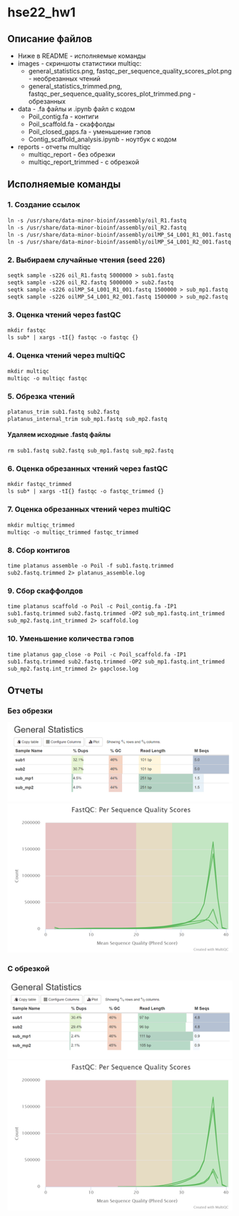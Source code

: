 # hse22_hw1

## Описание файлов

- Ниже в README - исполняемые команды
- images - скриншоты статистики multiqc:
  - general_statistics.png, fastqc_per_sequence_quality_scores_plot.png - необрезанных чтений
  - general_statistics_trimmed.png, fastqc_per_sequence_quality_scores_plot_trimmed.png - обрезанных
- data - .fa файлы и .ipynb файл с кодом
  - Poil_contig.fa - контиги
  - Poil_scaffold.fa - скаффолды
  - Poil_closed_gaps.fa - уменьшение гэпов
  - Contig_scaffold_analysis.ipynb - ноутбук с кодом
- reports - отчеты multiqc
  - multiqc_report - без обрезки
  - multiqc_report_trimmed - с обрезкой

## Исполняемые команды

### 1. Создание ссылок
```
ln -s /usr/share/data-minor-bioinf/assembly/oil_R1.fastq
ln -s /usr/share/data-minor-bioinf/assembly/oil_R2.fastq
ln -s /usr/share/data-minor-bioinf/assembly/oilMP_S4_L001_R1_001.fastq
ln -s /usr/share/data-minor-bioinf/assembly/oilMP_S4_L001_R2_001.fastq
```

### 2. Выбираем случайные чтения (seed 226)
```
seqtk sample -s226 oil_R1.fastq 5000000 > sub1.fastq
seqtk sample -s226 oil_R2.fastq 5000000 > sub2.fastq
seqtk sample -s226 oilMP_S4_L001_R1_001.fastq 1500000 > sub_mp1.fastq
seqtk sample -s226 oilMP_S4_L001_R2_001.fastq 1500000 > sub_mp2.fastq
```

### 3. Оценка чтений через fastQC
```
mkdir fastqc
ls sub* | xargs -tI{} fastqc -o fastqc {}
```

### 4. Оценка чтений через multiQC
```
mkdir multiqc
multiqc -o multiqc fastqc
```

### 5. Обрезка чтений
```
platanus_trim sub1.fastq sub2.fastq
platanus_internal_trim sub_mp1.fastq sub_mp2.fastq
```

#### Удаляем исходные .fastq файлы
```
rm sub1.fastq sub2.fastq sub_mp1.fastq sub_mp2.fastq
```

### 6. Оценка обрезанных чтений через fastQC
```
mkdir fastqc_trimmed
ls sub* | xargs -tI{} fastqc -o fastqc_trimmed {}
```

### 7. Оценка обрезанных чтений через multiQC
```
mkdir multiqc_trimmed
multiqc -o multiqc_trimmed fastqc_trimmed
```

### 8. Сбор контигов
```
time platanus assemble -o Poil -f sub1.fastq.trimmed sub2.fastq.trimmed 2> platanus_assemble.log
```

### 9. Сбор скаффолдов
```
time platanus scaffold -o Poil -c Poil_contig.fa -IP1 sub1.fastq.trimmed sub2.fastq.trimmed -OP2 sub_mp1.fastq.int_trimmed sub_mp2.fastq.int_trimmed 2> scaffold.log
```

### 10. Уменьшение количества гэпов
```
time platanus gap_close -o Poil -c Poil_scaffold.fa -IP1 sub1.fastq.trimmed sub2.fastq.trimmed -OP2 sub_mp1.fastq.int_trimmed sub_mp2.fastq.int_trimmed 2> gapclose.log
```


## Отчеты
### Без обрезки
![](https://github.com/LanaShhh/hse22_hw1/blob/main/images/general_statistics.png)
![](https://github.com/LanaShhh/hse22_hw1/blob/main/images/fastqc_per_sequence_quality_scores_plot.png)

### С обрезкой
![](https://github.com/LanaShhh/hse22_hw1/blob/main/images/general_statistics_trimmed.png)
![](https://github.com/LanaShhh/hse22_hw1/blob/main/images/fastqc_per_sequence_quality_scores_plot_trimmed.png)
